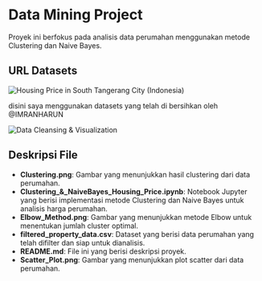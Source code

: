 # Data Mining Project

Proyek ini berfokus pada analisis data perumahan menggunakan metode Clustering dan Naive Bayes.

## URL Datasets

![Housing Price in South Tangerang City (Indonesia)](https://www.kaggle.com/datasets/gerryzani/housing-price-in-south-tangerang-city-indonesia/)

disini saya menggunakan datasets yang telah di bersihkan oleh @IMRANHARUN

![Data Cleansing & Visualization](https://www.kaggle.com/code/imranharunn/data-cleansing-visualization)

## Deskripsi File

- **Clustering.png**: Gambar yang menunjukkan hasil clustering dari data perumahan.
- **Clustering\_&_NaiveBayes_Housing_Price.ipynb**: Notebook Jupyter yang berisi implementasi metode Clustering dan Naive Bayes untuk analisis harga perumahan.
- **Elbow_Method.png**: Gambar yang menunjukkan metode Elbow untuk menentukan jumlah cluster optimal.
- **filtered_property_data.csv**: Dataset yang berisi data perumahan yang telah difilter dan siap untuk dianalisis.
- **README.md**: File ini yang berisi deskripsi proyek.
- **Scatter_Plot.png**: Gambar yang menunjukkan plot scatter dari data perumahan.
